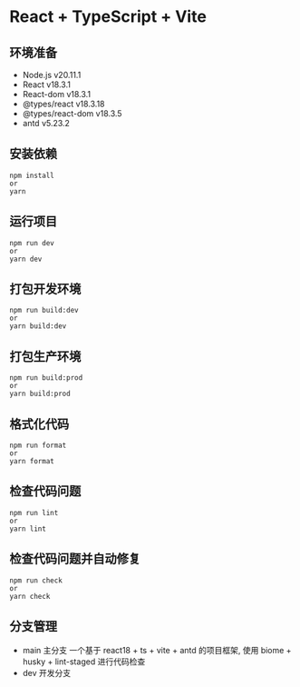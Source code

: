 # React + TypeScript + Vite

## 环境准备

- Node.js v20.11.1
- React v18.3.1
- React-dom v18.3.1
- @types/react v18.3.18
- @types/react-dom v18.3.5
- antd v5.23.2

## 安装依赖

```
npm install
or
yarn
```

## 运行项目

```
npm run dev
or
yarn dev
```

## 打包开发环境

```
npm run build:dev
or
yarn build:dev
```

## 打包生产环境

```
npm run build:prod
or
yarn build:prod
```

## 格式化代码

```
npm run format
or
yarn format
```

## 检查代码问题

```
npm run lint
or
yarn lint
```

## 检查代码问题并自动修复

```
npm run check
or
yarn check
```

## 分支管理

- main 主分支 一个基于 react18 + ts + vite + antd 的项目框架, 使用 biome + husky + lint-staged 进行代码检查
- dev 开发分支
